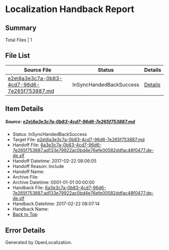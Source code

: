# <a name='report-top'></a> Localization Handback Report

## Summary
 Total Files | 1

## File List
 Source File | Status | Details 
 ----------- | ------ | ------- 
 [e2e\6a3e3c7a-0b83-4cd7-96d6-7e265f753887.md](https://github.com/OpenLocalizationTestOrg/ol-test4/blob/d2d6957a702f9fee4df97412f6de416c42c0d256/e2e/6a3e3c7a-0b83-4cd7-96d6-7e265f753887.md) | InSyncHandedBackSuccess | [Details](#8ddba4a3580dc5bb60250e4ea319eb59b1b2833e1)

## Item Details
##### <a name='8ddba4a3580dc5bb60250e4ea319eb59b1b2833e1'></a> Source: [e2e\6a3e3c7a-0b83-4cd7-96d6-7e265f753887.md](https://github.com/OpenLocalizationTestOrg/ol-test4/blob/d2d6957a702f9fee4df97412f6de416c42c0d256/e2e/6a3e3c7a-0b83-4cd7-96d6-7e265f753887.md)
* Status: InSyncHandedBackSuccess
* Target File: [e2e\6a3e3c7a-0b83-4cd7-96d6-7e265f753887.md](https://github.com/OpenLocalizationTestOrg/ol-test4-dede/blob/07e95712c12f9c4e091e8cff9736f11ceb85b837/e2e/6a3e3c7a-0b83-4cd7-96d6-7e265f753887.md)
* Handoff File: [6a3e3c7a-0b83-4cd7-96d6-7e265f753887.ad133e79922ac0bd4e76efe00582ddfac48f0477.de-de.xlf](https://github.com/OpenLocalizationTestOrg/ol-test4-handoff/blob/6d3a06d5f7729f32cec866c0296d9edebb7da0e3/ol-handoff/OpenLocalizationTestOrg/ol-test4-dede/xinjiang/ht/6a3e3c7a-0b83-4cd7-96d6-7e265f753887.ad133e79922ac0bd4e76efe00582ddfac48f0477.de-de.xlf)
* Handoff Datetime: 2017-02-22 08:06:05
* Handoff Reason: Include
* Handoff Name: 
* Archive File: 
* Archive Datetime: 0001-01-01 00:00:00
* Handback File: [6a3e3c7a-0b83-4cd7-96d6-7e265f753887.ad133e79922ac0bd4e76efe00582ddfac48f0477.de-de.xlf](https://github.com/OpenLocalizationTestOrg/ol-test4-handback/blob/7f0da98a9253ebd63ec092d15d7124f66d8d4f56/ol-handback/OpenLocalizationTestOrg/ol-test4-dede/xinjiang/ht/6a3e3c7a-0b83-4cd7-96d6-7e265f753887.ad133e79922ac0bd4e76efe00582ddfac48f0477.de-de.xlf)
* Handback Datetime: 2017-02-22 08:07:14
* Handback Name: 
* [Back to Top](#report-top)


## Error Details

Generated by OpenLocalization.
